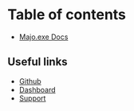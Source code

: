 # Table of contents

* [Majo.exe Docs](README.md)

## Useful links

* [Github](https://github.com/igorkowalczyk/majo.exe)
* [Dashboard](https://majoexe.xyz)
* [Support](https://discord.gg/bVNNHuQ)
